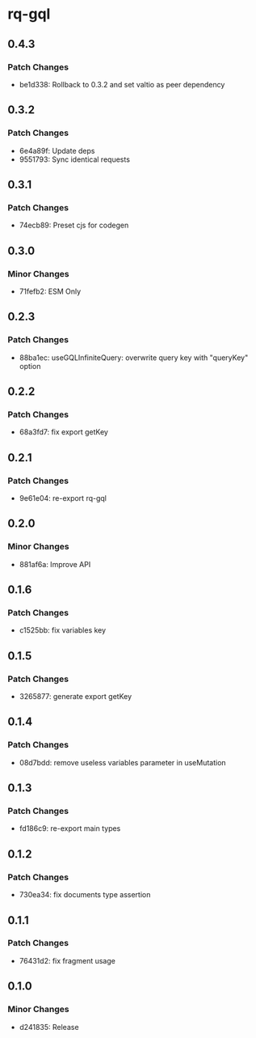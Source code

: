 # rq-gql

## 0.4.3

### Patch Changes

- be1d338: Rollback to 0.3.2 and set valtio as peer dependency

## 0.3.2

### Patch Changes

- 6e4a89f: Update deps
- 9551793: Sync identical requests

## 0.3.1

### Patch Changes

- 74ecb89: Preset cjs for codegen

## 0.3.0

### Minor Changes

- 71fefb2: ESM Only

## 0.2.3

### Patch Changes

- 88ba1ec: useGQLInfiniteQuery: overwrite query key with "queryKey" option

## 0.2.2

### Patch Changes

- 68a3fd7: fix export getKey

## 0.2.1

### Patch Changes

- 9e61e04: re-export rq-gql

## 0.2.0

### Minor Changes

- 881af6a: Improve API

## 0.1.6

### Patch Changes

- c1525bb: fix variables key

## 0.1.5

### Patch Changes

- 3265877: generate export getKey

## 0.1.4

### Patch Changes

- 08d7bdd: remove useless variables parameter in useMutation

## 0.1.3

### Patch Changes

- fd186c9: re-export main types

## 0.1.2

### Patch Changes

- 730ea34: fix documents type assertion

## 0.1.1

### Patch Changes

- 76431d2: fix fragment usage

## 0.1.0

### Minor Changes

- d241835: Release
